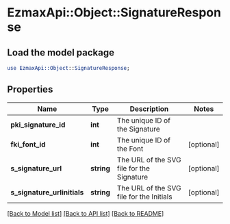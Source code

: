 # EzmaxApi::Object::SignatureResponse

## Load the model package
```perl
use EzmaxApi::Object::SignatureResponse;
```

## Properties
Name | Type | Description | Notes
------------ | ------------- | ------------- | -------------
**pki_signature_id** | **int** | The unique ID of the Signature | 
**fki_font_id** | **int** | The unique ID of the Font | [optional] 
**s_signature_url** | **string** | The URL of the SVG file for the Signature | [optional] 
**s_signature_urlinitials** | **string** | The URL of the SVG file for the Initials | [optional] 

[[Back to Model list]](../README.md#documentation-for-models) [[Back to API list]](../README.md#documentation-for-api-endpoints) [[Back to README]](../README.md)


